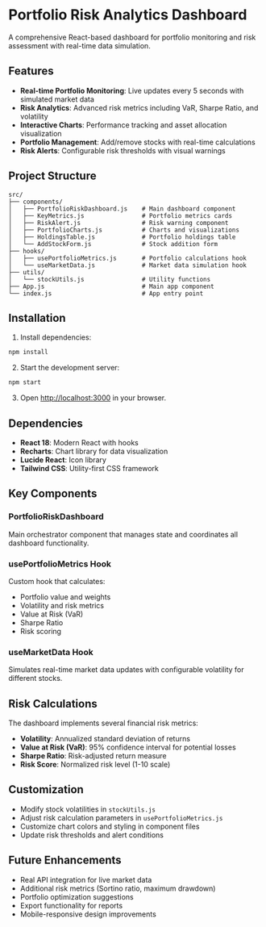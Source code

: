 # Portfolio Risk Analytics Dashboard

A comprehensive React-based dashboard for portfolio monitoring and risk assessment with real-time data simulation.

## Features

- **Real-time Portfolio Monitoring**: Live updates every 5 seconds with simulated market data
- **Risk Analytics**: Advanced risk metrics including VaR, Sharpe Ratio, and volatility
- **Interactive Charts**: Performance tracking and asset allocation visualization
- **Portfolio Management**: Add/remove stocks with real-time calculations
- **Risk Alerts**: Configurable risk thresholds with visual warnings

## Project Structure

```
src/
├── components/
│   ├── PortfolioRiskDashboard.js    # Main dashboard component
│   ├── KeyMetrics.js                # Portfolio metrics cards
│   ├── RiskAlert.js                 # Risk warning component
│   ├── PortfolioCharts.js           # Charts and visualizations
│   ├── HoldingsTable.js             # Portfolio holdings table
│   └── AddStockForm.js              # Stock addition form
├── hooks/
│   ├── usePortfolioMetrics.js       # Portfolio calculations hook
│   └── useMarketData.js             # Market data simulation hook
├── utils/
│   └── stockUtils.js                # Utility functions
├── App.js                           # Main app component
└── index.js                         # App entry point
```

## Installation

1. Install dependencies:
```bash
npm install
```

2. Start the development server:
```bash
npm start
```

3. Open [http://localhost:3000](http://localhost:3000) in your browser.

## Dependencies

- **React 18**: Modern React with hooks
- **Recharts**: Chart library for data visualization
- **Lucide React**: Icon library
- **Tailwind CSS**: Utility-first CSS framework

## Key Components

### PortfolioRiskDashboard
Main orchestrator component that manages state and coordinates all dashboard functionality.

### usePortfolioMetrics Hook
Custom hook that calculates:
- Portfolio value and weights
- Volatility and risk metrics
- Value at Risk (VaR)
- Sharpe Ratio
- Risk scoring

### useMarketData Hook
Simulates real-time market data updates with configurable volatility for different stocks.

## Risk Calculations

The dashboard implements several financial risk metrics:

- **Volatility**: Annualized standard deviation of returns
- **Value at Risk (VaR)**: 95% confidence interval for potential losses
- **Sharpe Ratio**: Risk-adjusted return measure
- **Risk Score**: Normalized risk level (1-10 scale)

## Customization

- Modify stock volatilities in `stockUtils.js`
- Adjust risk calculation parameters in `usePortfolioMetrics.js`
- Customize chart colors and styling in component files
- Update risk thresholds and alert conditions

## Future Enhancements

- Real API integration for live market data
- Additional risk metrics (Sortino ratio, maximum drawdown)
- Portfolio optimization suggestions
- Export functionality for reports
- Mobile-responsive design improvements
